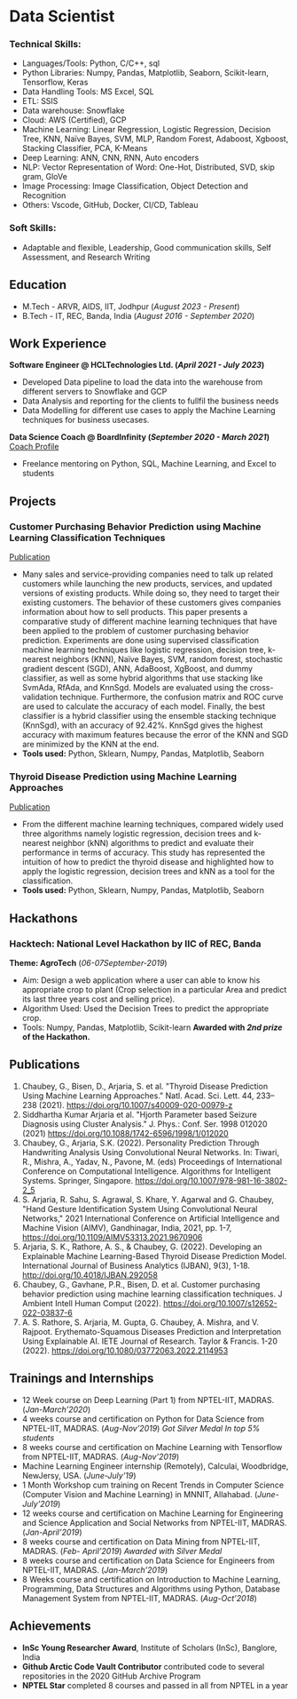 # Data Scientist

### Technical Skills: 
- Languages/Tools: Python, C/C++, sql 
- Python Libraries: Numpy, Pandas, Matplotlib, Seaborn, Scikit-learn, Tensorflow, Keras 
- Data Handling Tools: MS Excel, SQL 
- ETL: SSIS 
- Data warehouse: Snowflake 
- Cloud: AWS (Certified), GCP 
- Machine Learning: Linear Regression, Logistic Regression, Decision Tree, KNN, Naïve Bayes, SVM, MLP, Random Forest, Adaboost, Xgboost, Stacking Classifier, PCA, K-Means 
- Deep Learning: ANN, CNN, RNN, Auto encoders 
- NLP: Vector Representation of Word: One-Hot, Distributed, SVD, skip gram, GloVe 
- Image Processing: Image Classification, Object Detection and Recognition 
- Others: Vscode, GitHub, Docker, CI/CD, Tableau

### Soft Skills:
- Adaptable and flexible, Leadership, Good communication skills, Self Assessment, and Research Writing  

## Education
- M.Tech - ARVR, AIDS, IIT, Jodhpur                      (_August 2023 - Present_)
- B.Tech - IT, REC, Banda, India                         (_August 2016 - September 2020_)

## Work Experience
**Software Engineer @ HCLTechnologies Ltd. (_April 2021 - July 2023_)**
- Developed Data pipeline to load the data into the warehouse from different servers to Snowflake and GCP
- Data Analysis and reporting for the clients to fullfil the business needs
- Data Modelling for different use cases to apply the Machine Learning techniques for business usecases.

**Data Science Coach @ BoardInfinity (_September 2020 - March 2021_)**
[Coach Profile](https://www.boardinfinity.com/u/coach/gyanendra-chaubey)
- Freelance mentoring on Python, SQL, Machine Learning, and Excel to students

## Projects
### Customer Purchasing Behavior Prediction using Machine Learning Classification Techniques
[Publication](https://link.springer.com/article/10.1007/s12652-022-03837-6)
- Many sales and service-providing companies need to talk up related customers while launching the new products, services, and updated versions of existing products. While doing so, they need to target their existing customers. The behavior of these customers gives companies information about how to sell products. This paper presents a comparative study of different machine learning techniques that have been applied to the problem of customer purchasing behavior prediction. Experiments are done using supervised classification machine learning techniques like logistic regression, decision tree, k-nearest neighbors (KNN), Naïve Bayes, SVM, random forest, stochastic gradient descent (SGD), ANN, AdaBoost, XgBoost, and dummy classifier, as well as some hybrid algorithms that use stacking like SvmAda, RfAda, and KnnSgd. Models are evaluated using the cross-validation technique. Furthermore, the confusion matrix and ROC curve are used to calculate the accuracy of each model. Finally, the best classifier is a hybrid classifier using the ensemble stacking technique (KnnSgd), with an accuracy of 92.42%. KnnSgd gives the highest accuracy with maximum features because the error of the KNN and SGD are minimized by the KNN at the end.
- **Tools used:** Python, Sklearn, Numpy, Pandas, Matplotlib, Seaborn

### Thyroid Disease Prediction using Machine Learning Approaches
[Publication](https://link.springer.com/article/10.1007/s40009-020-00979-z)
- From the different machine learning techniques, compared widely used three algorithms namely logistic regression, decision trees and k-nearest neighbor (kNN) algorithms to predict and evaluate their performance in terms of accuracy. This study has represented the intuition of how to predict the thyroid disease and highlighted how to apply the logistic regression, decision trees and kNN as a tool for the classification.
- **Tools used:** Python, Sklearn, Numpy, Pandas, Matplotlib, Seaborn

## Hackathons
### Hacktech: National Level Hackathon by IIC of REC, Banda
**Theme: AgroTech** (_06-07September-2019_)
- Aim: Design a web application where a user can able to know his appropriate crop to plant (Crop selection in a particular Area and predict its last three years cost and selling price). 
- Algorithm Used: Used the Decision Trees to predict the appropriate crop. 
- Tools: Numpy, Pandas, Matplotlib, Scikit-learn 
**Awarded with _2nd prize_ of the Hackathon.**

## Publications
1. Chaubey, G., Bisen, D., Arjaria, S. et al. "Thyroid Disease Prediction Using Machine Learning Approaches." Natl. Acad. Sci. Lett. 44, 233–238 (2021). https://doi.org/10.1007/s40009-020-00979-z 
2. Siddhartha Kumar Arjaria et al. "Hjorth Parameter based Seizure Diagnosis using Cluster Analysis." J. Phys.: Conf. Ser. 1998 012020 (2021) https://doi.org/10.1088/1742-6596/1998/1/012020
3. Chaubey, G., Arjaria, S.K. (2022). Personality Prediction Through Handwriting Analysis Using Convolutional Neural Networks. In: Tiwari, R., Mishra, A., Yadav, N., Pavone, M. (eds) Proceedings of International Conference on Computational Intelligence. Algorithms for Intelligent Systems. Springer, Singapore. https://doi.org/10.1007/978-981-16-3802-2_5
4. S. Arjaria, R. Sahu, S. Agrawal, S. Khare, Y. Agarwal and G. Chaubey, "Hand Gesture Identification System Using Convolutional Neural Networks," 2021 International Conference on Artificial Intelligence and Machine Vision (AIMV), Gandhinagar, India, 2021, pp. 1-7, https://doi.org/10.1109/AIMV53313.2021.9670906
5. Arjaria, S. K., Rathore, A. S., & Chaubey, G. (2022). Developing an Explainable Machine Learning-Based Thyroid Disease Prediction Model. International Journal of Business Analytics (IJBAN), 9(3), 1-18. http://doi.org/10.4018/IJBAN.292058
6. Chaubey, G., Gavhane, P.R., Bisen, D. et al. Customer purchasing behavior prediction using machine learning classification techniques. J Ambient Intell Human Comput (2022). https://doi.org/10.1007/s12652-022-03837-6
7. A. S. Rathore, S. Arjaria, M. Gupta, G. Chaubey, A. Mishra, and V. Rajpoot. Erythemato-Squamous Diseases Prediction and Interpretation Using Explainable AI. IETE Journal of Research. Taylor & Francis. 1-20 (2022). https://doi.org/10.1080/03772063.2022.2114953 

## Trainings and Internships
- 12 Week course on Deep Learning (Part 1) from NPTEL-IIT, MADRAS. (_Jan-March’2020_)
- 4 weeks course and certification on Python for Data Science from NPTEL-IIT, MADRAS. (_Aug-Nov’2019_)
    *Got Silver Medal*
    *In top 5% students*
- 8 weeks course and certification on Machine Learning with Tensorflow from NPTEL-IIT, MADRAS. (_Aug-Nov’2019_)
- Machine Learning Engineer internship (Remotely), Calculai, Woodbridge, NewJersy, USA. (_June-July’19_)
- 1 Month Workshop cum training on Recent Trends in Computer Science (Computer Vision and Machine Learning) in MNNIT, Allahabad. (_June-July’2019_)
- 12 weeks course and certification on Machine Learning for Engineering and Science Application and Social Networks from NPTEL-IIT, MADRAS. (_Jan-April’2019_)
- 8 weeks course and certification on Data Mining from NPTEL-IIT, MADRAS. (_Feb- April’2019_)
  *Awarded with Silver Medal*
- 8 weeks course and certification on Data Science for Engineers from NPTEL-IIT, MADRAS. (_Jan-March’2019_)
- 8 Weeks course and certification on Introduction to Machine Learning, Programming, Data Structures and Algorithms using Python, Database Management System from NPTEL-IIT, MADRAS. (_Aug-Oct’2018_)

## Achievements
- **InSc Young Researcher Award**, Institute of Scholars (InSc), Banglore, India
- **Github Arctic Code Vault Contributor** contributed code to several repositories in the 2020 GitHub
Archive Program
- **NPTEL Star** completed 8 courses and passed in all from NPTEL in a year
